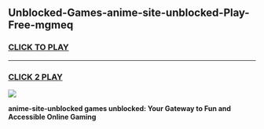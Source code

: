 
## Unblocked-Games-anime-site-unblocked-Play-Free-mgmeq
<h3>
<a href="https://premium76.site?title=anime-site-unblocked&ref=10A">CLICK TO PLAY</a></h3>
<hr>

<h3>
<a href="https://premium76.site?title=anime-site-unblocked&ref=10A">CLICK 2 PLAY</a>
  
</h3>

<a href="https://premium76.site?title=anime-site-unblocked&ref=10A"><img src="https://clearcache.store/games.png"></a>


**anime-site-unblocked games unblocked: Your Gateway to Fun and Accessible Online Gaming**

